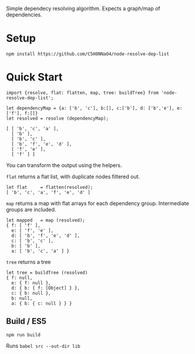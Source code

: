 Simple dependecy resolving algorithm. Expects a graph/map of dependencies.

# Setup
`npm install https://github.com/C5H8NNaO4/node-resolve-dep-list`

# Quick Start 

    import {resolve, flat: flatten, map, tree: buildTree} from 'node-resolve-dep-list';

    let dependencyMap = {a: ['b', 'c'], b:[], c:['b'], d: ['b','e'], e:['f'], f:[]}
    let resolved = resolve (dependencyMap); 

    [ [ 'b', 'c', 'a' ],        
      [ 'b' ],
      [ 'b', 'c' ],
      [ 'b', 'f', 'e', 'd' ],
      [ 'f', 'e' ],
      [ 'f' ] ]

You can transform the output using the helpers.

`flat` returns a flat list, with duplicate nodes filtered out.  

    let flat     = flatten(resolved);
    [ 'b', 'c', 'a', 'f', 'e', 'd' ]

`map` returns a map with flat arrays for each dependency group. Intermediate groups are included.  

    let mapped   = map (resolved);
    { f: [ 'f' ],
      e: [ 'f', 'e' ],
      d: [ 'b', 'f', 'e', 'd' ],
      c: [ 'b', 'c' ],
      b: [ 'b' ],
      a: [ 'b', 'c', 'a' ] }

`tree` returns a tree

    let tree = buildTree (resolved)
    { f: null,
      e: { f: null },
      d: { b: { f: [Object] } },
      c: { b: null },
      b: null,
      a: { b: { c: null } } }


## Build / ES5
`npm run build`
 
 Runs `babel src --out-dir lib`